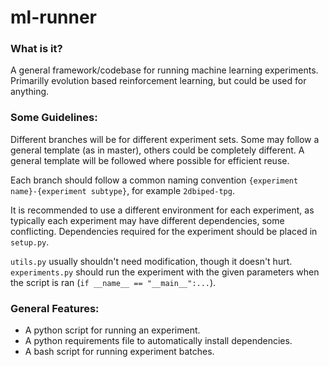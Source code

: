 # ml-runner

### What is it?
A general framework/codebase for running machine learning experiments. 
Primarilly evolution based reinforcement learning, but could be used for anything.

### Some Guidelines:

Different branches will be for different experiment sets. 
Some may follow a general template (as in master), others could be completely different. 
A general template will be followed where possible for efficient reuse.

Each branch should follow a common naming convention `{experiment name}-{experiment subtype}`, for example `2dbiped-tpg`.

It is recommended to use a different environment for each experiment, as typically each experiment may have different dependencies, some conflicting.
Dependencies required for the experiment should be placed in `setup.py`.

`utils.py` usually shouldn't need modification, though it doesn't hurt.
`experiments.py` should run the experiment with the given parameters when the script is ran (`if __name__ == "__main__":...`).

### General Features:
- A python script for running an experiment.
- A python requirements file to automatically install dependencies.
- A bash script for running experiment batches.